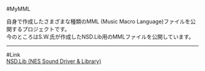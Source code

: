 #MyMML  

自身で作成したさまざまな種類のMML (Music Macro Language)ファイルを公開するプロジェクトです。  
今のところはS.W.氏が作成したNSD.Lib用のMMLファイルを公開しています。  

---
#Link  
[NSD.Lib (NES Sound Driver & Library)](http://shaw.la.coocan.jp/nsdl/) 

